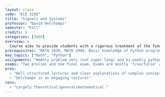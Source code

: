 ```yaml
---
layout: class
code: "ECE 3250"
title: "Signals and Systems"
professor: "David Delchamps"
semester: "Fall"
credits: 4
categories: [3000]
overview: >
  Course aims to provide students with a rigorous treatment of the fundamentals of discrete- and continuous-time signals and systems. The course makes use of sophisticated tools such as vector spaces of signals (e.g. bounded, summable, and square-summable signals) and orthogonal expansions in Hilbert space in addition to covering standard material on time- and frequency-domain analysis of signals and systems, including discrete- and continuous-time convolution, Fourier series, continuous- and discrete-time Fourier transforms, sampling theory, the DFT and FFT, and spectrograms. Homework assignments include a computational component where appropriate.
prerequisites: "MATH 2930, MATH 2940, Basic knowledge of Python programming"
key_topics: ["Math", "Python"]
assignments: "Weekly problem sets (not super long) and bi-weekly python programming 'labs' (not super long either)"
exams: "Two prelims and one final exam. Exams are mostly 'true/false' and are very fair."
pros:
  - "Well-structured lectures and clear explanations of complex concepts."
  - "Delchamps is an engaging lecturer"
cons:
  - "Largely theoretical/general/mathematical."
---
```

